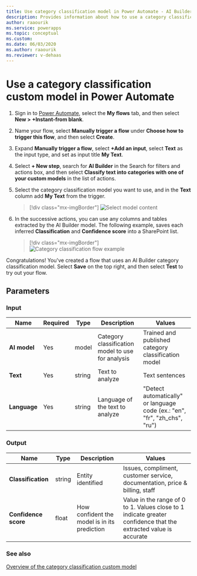```yaml
---
title: Use category classification model in Power Automate - AI Builder | Microsoft Docs
description: Provides information about how to use a category classification model in Power Automate.
author: raaourik
ms.service: powerapps
ms.topic: conceptual
ms.custom: 
ms.date: 06/03/2020
ms.author: raaourik
ms.reviewer: v-dehaas
---
```



# Use a category classification custom model in Power Automate

1. Sign in to [Power Automate](https://flow.microsoft.com/), select the **My flows** tab, and then select **New > +Instant-from blank**.
1. Name your flow, select **Manually trigger a flow** under **Choose how to trigger this flow**, and then select **Create**.
1. Expand **Manually trigger a flow**, select **+Add an input**, select **Text** as the input type, and set as input title **My Text**.
1. Select **+ New step**, search for **AI Builder** in the Search for filters and actions box, and then select **Classify text into categories with one of your custom models** in the list of actions.
1.	Select the category classification model you want to use, and in the **Text** column add **My Text** from the trigger.

    > [!div class="mx-imgBorder"]
    > ![Select model content](media/flow-ccc-overview.png "Select model content")

1. In the successive actions, you can use any columns and tables extracted by the AI Builder model. The following example, saves each inferred **Classification** and **Confidence score** into a SharePoint list.

    > [!div class="mx-imgBorder"]
    > ![Category classification flow example](media/flow-ccc-example.png "Category classification flow example")

Congratulations! You've created a flow that uses an AI Builder category classification model. Select **Save** on the top right, and then select **Test** to try out your flow.


## Parameters
### Input
|Name |Required |Type |Description |Values |
|---------|---------|---------|---------|---------|
|**AI model** |Yes |model |Category classification model to use for analysis|Trained and published category classification model |
|**Text** |Yes |string |Text to analyze|Text sentences |
|**Language** |Yes |string |Language of the text to analyze|"Detect automatically" or language code (ex.: "en", "fr", "zh_chs", "ru") |


### Output
|Name |Type |Description |Values |
|---------|---------|---------|---------|
|**Classification** |string |Entity identified|Issues, compliment, customer service, documentation, price & billing, staff |
|**Confidence score** |float |How confident the model is in its prediction|Value in the range of 0 to 1. Values close to 1 indicate greater confidence that the extracted value is accurate |



### See also

[Overview of the category classification custom model](text-classification-overview.md)

